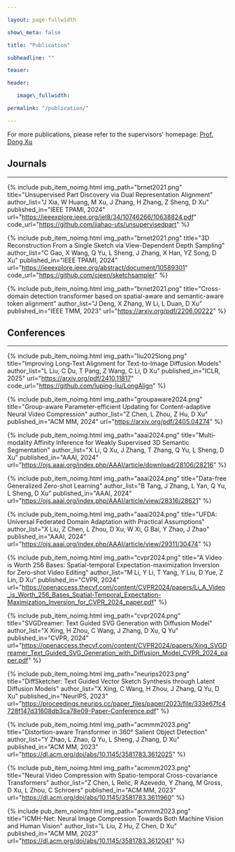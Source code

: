 ```yaml
---

layout: page-fullwidth

show\_meta: false

title: "Publication"

subheadline: ""

teaser: 

header:

   image\_fullwidth: 

permalink: "/publication/"

---
```


<!-- [[sort by date][1]]	[[sort by type][2]] -->
For more publications, please refer to the supervisors' homepage: 
[Prof. Dong Xu](https://www.cs.hku.hk/index.php/people/academic-staff/dongxu)


## Journals
---

{% include pub_item_noimg.html
   img_path="brnet2021.png"
   title="Unsupervised Part Discovery via Dual Representation Alignment"
   author_list="J Xia, W Huang, M Xu, J Zhang, H Zhang, Z Sheng, D Xu"
   published_in="IEEE TPAMI, 2024"
   url="https://ieeexplore.ieee.org/iel8/34/10746266/10638824.pdf"
   code_url="https://github.com/jiahao-uts/unsupervisedpart"
%}

{% include pub_item_noimg.html
   img_path="brnet2021.png"
   title="3D Reconstruction From a Single Sketch via View-Dependent Depth Sampling"
   author_list="C Gao, X Wang, Q Yu, L Sheng, J Zhang, X Han, YZ Song, D Xu"
   published_in="IEEE TPAMI, 2024"
   url="https://ieeexplore.ieee.org/abstract/document/10589301"
   code_url="https://github.com/cjeen/sketchsampler"
%}

{% include pub_item_noimg.html
   img_path="brnet2021.png"
   title="Cross-domain detection transformer based on spatial-aware and semantic-aware token alignment"
   author_list="J Deng, X Zhang, W Li, L Duan, D Xu"
   published_in="IEEE TMM, 2023"
   url="https://arxiv.org/pdf/2206.00222"
%}

## Conferences
---

{% include pub_item_noimg.html
    img_path="liu2025long.png"
    title="Improving Long-Text Alignment for Text-to-Image Diffusion Models"
    author_list="L Liu, C Du, T Pang, Z Wang, C Li, D Xu"
    published_in="ICLR, 2025"
    url="https://arxiv.org/pdf/2410.11817"
    code_url="https://github.com/luping-liu/LongAlign"
%}

{% include pub_item_noimg.html
   img_path="groupaware2024.png"
   title="Group-aware Parameter-efficient Updating for Content-adaptive Neural Video Compression"
   author_list="Z Chen, L Zhou, Z Hu, D Xu"
   published_in="ACM MM, 2024"
   url="https://arxiv.org/pdf/2405.04274"
%}

{% include pub_item_noimg.html
   img_path="aaai2024.png"
   title="Multi-modality Affinity Inference for Weakly Supervised 3D Semantic Segmentation"
   author_list="X Li, Q Xu, J Zhang, T Zhang, Q Yu, L Sheng, D Xu"
   published_in="AAAI, 2024"
   url="https://ojs.aaai.org/index.php/AAAI/article/download/28106/28216"
%}

{% include pub_item_noimg.html
   img_path="aaai2024.png"
   title="Data-free Generalized Zero-shot Learning"
   author_list="B Tang, J Zhang, L Yan, Q Yu, L Sheng, D Xu"
   published_in="AAAI, 2024"
   url="https://ojs.aaai.org/index.php/AAAI/article/view/28316/28621"
%}

{% include pub_item_noimg.html
   img_path="aaai2024.png"
   title="UFDA: Universal Federated Domain Adaptation with Practical Assumptions"
   author_list="X Liu, Z Chen, L Zhou, D Xu, W Xi, G Bai, Y Zhao, J Zhao"
   published_in="AAAI, 2024"
   url="https://ojs.aaai.org/index.php/AAAI/article/view/29311/30474"
%}

{% include pub_item_noimg.html
   img_path="cvpr2024.png"
   title="A Video is Worth 256 Bases: Spatial-temporal Expectation-maximization Inversion for Zero-shot Video Editing"
   author_list="M Li, Y Li, T Yang, Y Liu, D Yue, Z Lin, D Xu"
   published_in="CVPR, 2024"
   url="https://openaccess.thecvf.com/content/CVPR2024/papers/Li_A_Video_is_Worth_256_Bases_Spatial-Temporal_Expectation-Maximization_Inversion_for_CVPR_2024_paper.pdf"
%}

{% include pub_item_noimg.html
   img_path="cvpr2024.png"
   title="SVGDreamer: Text Guided SVG Generation with Diffusion Model"
   author_list="X Xing, H Zhou, C Wang, J Zhang, D Xu, Q Yu"
   published_in="CVPR, 2024"
   url="https://openaccess.thecvf.com/content/CVPR2024/papers/Xing_SVGDreamer_Text_Guided_SVG_Generation_with_Diffusion_Model_CVPR_2024_paper.pdf"
%}

{% include pub_item_noimg.html
   img_path="neurips2023.png"
   title="DiffSketcher: Text Guided Vector Sketch Synthesis through Latent Diffusion Models"
   author_list="X Xing, C Wang, H Zhou, J Zhang, Q Yu, D Xu"
   published_in="NeurIPS, 2023"
   url="https://proceedings.neurips.cc/paper_files/paper/2023/file/333e67fc4728f147d31608db3ca78e09-Paper-Conference.pdf"
%}

{% include pub_item_noimg.html
   img_path="acmmm2023.png"
   title="Distortion-aware Transformer in 360° Salient Object Detection"
   author_list="Y Zhao, L Zhao, Q Yu, L Sheng, J Zhang, D Xu"
   published_in="ACM MM, 2023"
   url="https://dl.acm.org/doi/abs/10.1145/3581783.3612025"
%}

{% include pub_item_noimg.html
   img_path="acmmm2023.png"
   title="Neural Video Compression with Spatio-temporal Cross-covariance Transformers"
   author_list="Z Chen, L Relic, R Azevedo, Y Zhang, M Gross, D Xu, L Zhou, C Schroers"
   published_in="ACM MM, 2023"
   url="https://dl.acm.org/doi/abs/10.1145/3581783.3611960"
%}

{% include pub_item_noimg.html
   img_path="acmmm2023.png"
   title="ICMH-Net: Neural Image Compression Towards Both Machine Vision and Human Vision"
   author_list="L Liu, Z Hu, Z Chen, D Xu"
   published_in="ACM MM, 2023"
   url="https://dl.acm.org/doi/abs/10.1145/3581783.3612041"
%}


<!-- [1]:	/publication/
[2]:	/publication_type/ -->

